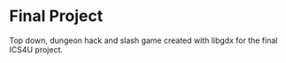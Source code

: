 # Final Project
Top down, dungeon hack and slash game created with libgdx for the final ICS4U project.
